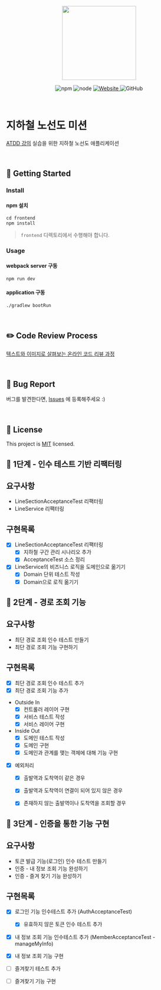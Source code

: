 <p align="center">
    <img width="200px;" src="https://raw.githubusercontent.com/woowacourse/atdd-subway-admin-frontend/master/images/main_logo.png"/>
</p>
<p align="center">
  <img alt="npm" src="https://img.shields.io/badge/npm-%3E%3D%205.5.0-blue">
  <img alt="node" src="https://img.shields.io/badge/node-%3E%3D%209.3.0-blue">
  <a href="https://edu.nextstep.camp/c/R89PYi5H" alt="nextstep atdd">
    <img alt="Website" src="https://img.shields.io/website?url=https%3A%2F%2Fedu.nextstep.camp%2Fc%2FR89PYi5H">
  </a>
  <img alt="GitHub" src="https://img.shields.io/github/license/next-step/atdd-subway-service">
</p>

<br>

# 지하철 노선도 미션
[ATDD 강의](https://edu.nextstep.camp/c/R89PYi5H) 실습을 위한 지하철 노선도 애플리케이션

<br>

## 🚀 Getting Started

### Install
#### npm 설치
```
cd frontend
npm install
```
> `frontend` 디렉토리에서 수행해야 합니다.

### Usage
#### webpack server 구동
```
npm run dev
```
#### application 구동
```
./gradlew bootRun
```
<br>

## ✏️ Code Review Process
[텍스트와 이미지로 살펴보는 온라인 코드 리뷰 과정](https://github.com/next-step/nextstep-docs/tree/master/codereview)

<br>

## 🐞 Bug Report

버그를 발견한다면, [Issues](https://github.com/next-step/atdd-subway-service/issues) 에 등록해주세요 :)

<br>

## 📝 License

This project is [MIT](https://github.com/next-step/atdd-subway-service/blob/master/LICENSE.md) licensed.


## 🚀 1단계 - 인수 테스트 기반 리팩터링
## 요구사항
- LineSectionAcceptanceTest 리팩터링
- LineService 리팩터링

## 구현목록
- [x] LineSectionAcceptanceTest 리팩터링
    - [x] 지하철 구간 관리 시나리오 추가
    - [x] AcceptanceTest 소스 정리
- [x] LineService의 비즈니스 로직을 도메인으로 옮기기
    - [x] Domain 단위 테스트 작성
    - [x] Domain으로 로직 옮기기

## 🚀 2단계 - 경로 조회 기능
## 요구사항
- 최단 경로 조회 인수 테스트 만들기
- 최단 경로 조회 기능 구현하기

## 구현목록
- [x] 최단 경로 조회 인수 테스트 추가
- [x] 최단 경로 조회 기능 추가
* Outside In
    - [x] 컨트롤러 레이어 구현
    - [x] 서비스 테스트 작성
    - [x] 서비스 레이어 구현
* Inside Out
    - [x] 도메인 테스트 작성
    - [x] 도메인 구현
    - [x] 도메인과 관계를 맺는 객체에 대해 기능 구현
- [x] 예외처리
    - [x] 출발역과 도착역이 같은 경우
    - [x] 출발역과 도착역이 연결이 되어 있지 않은 경우
    - [x] 존재하지 않는 출발역이나 도착역을 조회할 경우
    
    
## 🚀 3단계 - 인증을 통한 기능 구현
## 요구사항
- 토큰 발급 기능(로그인) 인수 테스트 만들기
- 인증 - 내 정보 조회 기능 완성하기
- 인증 - 즐겨 찾기 기능 완성하기

## 구현목록
- [x] 로그인 기능 인수테스트 추가 (AuthAcceptanceTest)
    - [x] 유효하지 않은 토큰 인수 테스트 추가
- [x] 내 정보 조회 기능 인수테스트 추가 (MemberAcceptanceTest - manageMyInfo)
- [x] 내 정보 조회 기능 구현
- [ ] 즐겨찾기 테스트 추가
- [ ] 즐겨찾기 기능 구현


